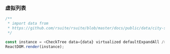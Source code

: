 ### 虚拟列表

<!--start-code-->

```js
/**
 * import data from
 * https://github.com/rsuite/rsuite/blob/master/docs/public/data/city-simplified.json
 */

const instance = <CheckTree data={data} virtualized defaultExpandAll />;
ReactDOM.render(instance);
```

<!--end-code-->
